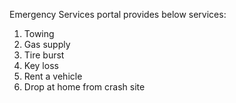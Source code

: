 Emergency Services portal provides below services: 
1. Towing
2. Gas supply
3. Tire burst
4. Key loss
5. Rent a vehicle
6. Drop at home from crash site
